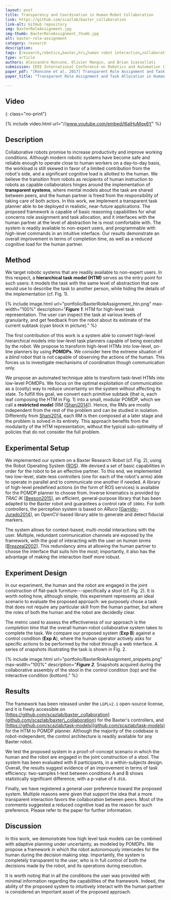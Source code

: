 ```yaml
---
layout: post
title: Transparency and Coordination in Human-Robot Collaboration
link: https://github.com/scazlab/baxter_collaboration
link-alt: GitHub repository
img: BaxterRoleAssignment.jpg
img-thumb: BaxterRoleAssignment_thumb.jpg
alt: baxter-role-assignment
category: research
description:
tags: [research,robotics,baxter,hri,human robot interaction,collaborative manufacturing,human robot collaboration,advanced manufacturing,open source,github]
type: article
authors: Alessandro Roncone, Olivier Mangin, and Brian Scassellati
submission: IEEE International Conference on Robotics and Automation (ICRA2014), Singapore, May 29-June 3, 2017
paper_pdf: "[Roncone et al. 2017] Transparent Role Assignment and Task Allocation in Human Robot Collaboration"
paper_title: "Transparent Role Assignment and Task Allocation in Human Robot Collaboration"

---
```


## Video
{: class="no-print"}

{% include video.html url="//www.youtube.com/embed/l6alHuMqx6Y" %}

## Description

Collaborative robots promise to increase productivity and improve working conditions.
Although modern robotic systems have become safe and reliable enough to operate close to human workers on a day-to-day basis, the workload is still skewed in favor of a limited contribution from the robot's side, and a significant cognitive load is allotted to the human.
We believe the transition from robots as recipients of human instruction to robots as capable collaborators hinges around the implementation of **transparent systems**, where mental models about the task are shared between peers, and the human partner is freed from the responsibility of taking care of both actors.
In this work, we implement a transparent task planner able to be deployed in realistic, near-future applications. The proposed framework is capable of basic reasoning capabilities for what concerns role assignment and task allocation, and it interfaces with the human partner at the level of abstraction he is most comfortable with. The system is readily available to non-expert users, and programmable with high-level commands in an intuitive interface. Our results demonstrate an overall improvement in terms of completion time, as well as a reduced cognitive load for the human partner.

## Method

We target robotic systems that are readily available to non-expert users. In this respect, a **hierarchical task model (HTM)** serves as the entry point for such users: it models the task with the same level of abstraction that one would use to describe the task to another person, while hiding the details of the implementation (cf. Fig. 1).

{% include image.html url="portfolio/BaxterRoleAssignment_htn.png" max-width="100%" description="<b><i>Figure 1</i></b>. HTM for high-level task representation. The user can inspect the task at various levels of granularity, and get feedback from the robot about its estimate of the current subtask (cyan block in picture)." %}

The first contribution of this work is a system able to convert high-level hierarchical models into low-level task planners capable of being executed by the robot. We propose to transform high-level HTMs into low-level, on-line planners by using **POMDPs**.
We consider here the extreme situation of a *blind robot* that is not capable of observing the actions of the human. This forces us to investigate mechanisms of coordination  though communication only.

We propose an automated technique able to transform task-level HTMs into low-level POMDPs. We focus on the optimal exploitation of communication as a (costly) way to reduce uncertainty on the system without affecting its state.
To fulfill this goal, we convert each primitive subtask (that is, each leaf composing the HTM in Fig. 1) into a small, modular POMDP, which we call a **restricted model** (RM [[Shani2014](http://ieeexplore.ieee.org/document/6494590/)]). Hence, the RMs are mostly independent from the rest of the problem and can be studied in isolation. Differently from [Shani2014](http://ieeexplore.ieee.org/document/6494590/), each RM is then composed at a later stage and the problem is solved in its entirety. This approach benefits from the modularity of the HTM representation, without the typical sub-optimality of policies that do not consider the full problem.

## Experimental Setup

We implemented our system on a Baxter Research Robot (cf. Fig. 2), using the Robot Operating System ([ROS](http://www.ros.org)). We devised a set of basic capabilities in order for the robot to be an effective partner. To this end, we implemented two low-level, state-less controllers (one for each of the robot's arms) able to operate in parallel and to communicate one another if needed.
A library of high-level predefined actions (in the form of ROS services) is available for the POMDP planner to choose from. Inverse kinematics is provided by _TRAC IK_ [[Beeson2015](http://ieeexplore.ieee.org/document/7363472/)], an efficient, general-purpose library that has been adapted to the Baxter robot and guarantees a control rate of `100Hz`.
For both controllers, the perception system is based on _ARuco_ [[Garrido-Jurado2014](http://www.sciencedirect.com/science/article/pii/S0031320314000235)], an OpenCV-based library able to generate and detect fiducial markers.

The system allows for context-based, multi-modal interactions with the user. Multiple, redundant communication channels are exposed by the framework, with the goal of interacting with the user on _human terms_ [[Breazeal2002](http://dlia.ir/Scientific/e_book/Technology/Engineering_Civil_Engineering_(General)/TA_166_167_Human_Engineering_/020286.pdf)]. This redundancy aims at allowing the human partner to choose the interface that suits him the most; importantly, it also has the advantage of making the interaction itself more robust.

## Experiment Design

In our experiment, the human and the robot are engaged in the joint construction of flat-pack furniture---specifically a stool (cf. Fig. 2).
It is worth noting how, although simple, this experiment represents an ideal scenario to evaluate the proposed approach: we purposely chose a task that does not require any particular skill from the human partner, but where the roles of both the human and the robot are decidedly clear.

The metric used to assess the effectiveness of our approach is the _completion time_ that the overall human-robot collaborative system takes to complete the task. We compare our proposed system (**Exp B**) against a control condition (**Exp A**), where the human operator actively asks for specific actions to be performed by the robot through a web interface.
A series of snapshots illustrating the task is shown in Fig. 2.

{% include image.html url="portfolio/BaxterRoleAssignment_snippets.png" max-width="100%" description="<b><i>Figure 2</i></b>. Snapshots acquired during the collaborative assembly of the stool in the control condition (top) and the interactive condition (bottom)." %}

## Results

The framework has been released under the `LGPLv2.1` open-source license, and it is freely accessible on [https://github.com/scazlab/baxter_collaboration](github.com/scazlab/baxter\_collaboration) for the Baxter's controllers, and [https://github.com/scazlab/task-models](github.com/scazlab/task-models) for the HTM to POMDP planner.
Although the majority of the codebase is robot-independent, the control architecture is readily available for any Baxter robot.

We test the proposed system in a proof-of-concept scenario in which the human and the robot are engaged in the joint construction of a stool. The system has been evaluated with 8 participants, in a within-subjects design.
Overall, the results suggest evidence of an improvement in terms of task efficiency: two-samples t-test between conditions A and B shows statistically significant difference, with a p-value of `0.016`.

Finally, we have registered a general user preference toward the proposed system. Multiple reasons were given that support the idea that a more transparent interaction favors the collaboration between peers. Most of the comments suggested a reduced cognitive load as the reason for such preference. Please refer to the paper for further information.

## Discussion

In this work, we demonstrate how high level task models can be combined with adaptive planning under uncertainty, as modeled by POMDPs. We propose a framework in which the robot autonomously intercedes for the human during the decision making step. Importantly, the system is completely transparent to the user, who is in full control of both the decisions made by the robot, and its operations during execution.

It is worth noting that in all the conditions the user was provided with minimal information regarding the capabilities of the framework. Indeed, the ability of the proposed system to intuitively interact with the human partner is considered an important asset of the proposed approach.
